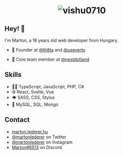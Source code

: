 <h1 align="center">
  <img src="https://raw.githubusercontent.com/vishu0710/vishu0710/master/name.svg" alt="vishu0710" />
</h1>

## Hey! 👋
I'm Marton, a 18 years old web developer from Hungary.

- 🧭 Founder at [@th8ta](https://github.com/th8ta) and [@useverto](https://github.com/useverto)

- 👥 Core team member at [@nestdotland](https://github.com/nestdotland)

## Skills
- 👨‍💻 TypeScript, JavaScript, PHP, C#
- ⚙️ React, Svelte, Vue
- 👁️ SASS, CSS, Stylus
- 💽 MySQL, SQL, Mongo

## Contact
- [marton.lederer.hu](https://marton.lederer.hu)
- [@martonlederer](https://twitter.com/martonlederer) on Twitter
- [@martonlederer](https://twitter.com/instagram) on Instagram
- [Marton#6513](./) on Discord
